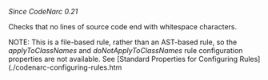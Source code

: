 *Since CodeNarc 0.21*

Checks that no lines of source code end with whitespace characters.

NOTE: This is a file-based rule, rather than an AST-based rule, so the
*applyToClassNames* and *doNotApplyToClassNames* rule configuration
properties are not available. See \[Standard Properties for Configuring
Rules\](./codenarc-configuring-rules.htm
